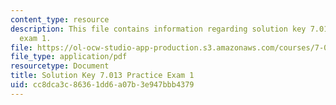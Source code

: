 ```yaml
---
content_type: resource
description: This file contains information regarding solution key 7.013 practice
  exam 1.
file: https://ol-ocw-studio-app-production.s3.amazonaws.com/courses/7-013-introductory-biology-spring-2013/cc8dca3c86361dd6a07b3e947bbb4379_MIT7_013S13_Exam_1Sol.pdf
file_type: application/pdf
resourcetype: Document
title: Solution Key 7.013 Practice Exam 1
uid: cc8dca3c-8636-1dd6-a07b-3e947bbb4379
---
```


